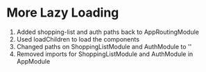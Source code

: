 # More Lazy Loading
01. Added shopping-list and auth paths back to AppRoutingModule
02. Used loadChildren to load the components
03. Changed paths on ShoppingListModule and AuthModule to ''
04. Removed imports for ShoppingListModule and AuthModule in AppModule